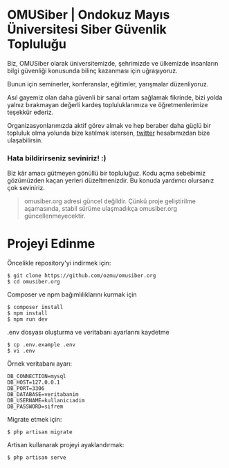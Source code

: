 # OMUSiber | Ondokuz Mayıs Üniversitesi Siber Güvenlik Topluluğu

Biz, OMUSiber olarak üniversitemizde, şehrimizde ve ülkemizde insanların bilgi güvenliği konusunda bilinç kazanması için uğraşıyoruz.

Bunun için seminerler, konferanslar, eğitimler, yarışmalar düzenliyoruz.

Asıl gayemiz olan daha güvenli bir sanal ortam sağlamak fikrinde, bizi yolda yalnız bırakmayan değerli kardeş topluluklarımıza ve öğretmenlerimize teşekkür ederiz.

Organizasyonlarımızda aktif görev almak ve hep beraber daha güçlü bir topluluk olma yolunda bize katılmak istersen, [twitter](https://twitter.com/omusiber) hesabımızdan bize ulaşabilirsin.

### Hata bildirirseniz seviniriz! :)

Biz kâr amacı gütmeyen gönüllü bir topluluğuz. Kodu açma sebebimiz gözümüzden kaçan yerleri düzeltmenizdir. Bu konuda yardımcı olursanız çok seviniriz.

> omusiber.org adresi güncel değildir. Çünkü proje geliştirilme aşamasında, stabil sürüme ulaşmadıkça omusiber.org güncellenmeyecektir.

# Projeyi Edinme

Öncelikle repository'yi indirmek için:

    $ git clone https://github.com/ozmu/omusiber.org
    $ cd omusiber.org

Composer ve npm bağımlılıklarını kurmak için

    $ composer install
    $ npm install
    $ npm run dev

.env dosyası oluşturma ve veritabanı ayarlarını kaydetme

    $ cp .env.example .env
    $ vi .env

Örnek veritabanı ayarı:

    DB_CONNECTION=mysql
    DB_HOST=127.0.0.1
    DB_PORT=3306
    DB_DATABASE=veritabanim
    DB_USERNAME=kullaniciadim
    DB_PASSWORD=sifrem
    
Migrate etmek için:

    $ php artisan migrate
    
Artisan kullanarak projeyi ayaklandırmak:

    $ php artisan serve
    